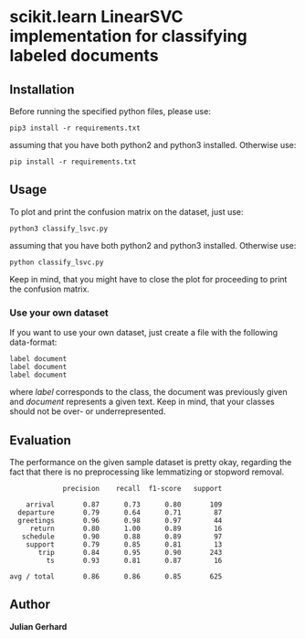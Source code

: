 # scikit.learn LinearSVC implementation for classifying labeled documents

## Installation

Before running the specified python files, please use:
```
pip3 install -r requirements.txt
```

assuming that you have both python2 and python3 installed. Otherwise use:
```
pip install -r requirements.txt
```

## Usage

To plot and print the confusion matrix on the dataset, just use:
```
python3 classify_lsvc.py
```

assuming that you have both python2 and python3 installed. Otherwise use:
```
python classify_lsvc.py
```

Keep in mind, that you might have to close the plot for proceeding to print
the confusion matrix.

### Use your own dataset

If you want to use your own dataset, just create a file with the following data-format:
```
label document
label document
label document
```

where *label* corresponds to the class, the document was previously given and *document* represents
a given text. Keep in mind, that your classes should not be over- or underrepresented. 

## Evaluation

The performance on the given sample dataset is pretty okay, regarding the fact
that there is no preprocessing like lemmatizing or stopword removal.

                 precision    recall  f1-score   support

        arrival       0.87      0.73      0.80       109
      departure       0.79      0.64      0.71        87
      greetings       0.96      0.98      0.97        44
         return       0.80      1.00      0.89        16
       schedule       0.90      0.88      0.89        97
        support       0.79      0.85      0.81        13
           trip       0.84      0.95      0.90       243
             ts       0.93      0.81      0.87        16

    avg / total       0.86      0.86      0.85       625


## Author

**Julian Gerhard**